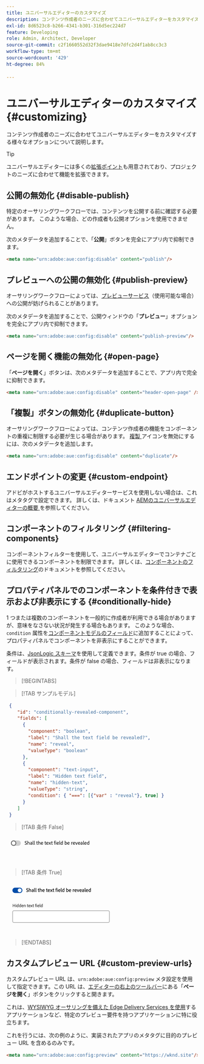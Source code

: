 ```yaml
---
title: ユニバーサルエディターのカスタマイズ
description: コンテンツ作成者のニーズに合わせてユニバーサルエディターをカスタマイズする様々なオプションについて説明します。
exl-id: 8d6523c8-b266-4341-b301-316d5ec224d7
feature: Developing
role: Admin, Architect, Developer
source-git-commit: c2f1660552d32f3dae9418e7dfc2d4f1ab8cc3c3
workflow-type: tm+mt
source-wordcount: '429'
ht-degree: 84%

---
```



# ユニバーサルエディターのカスタマイズ {#customizing}

コンテンツ作成者のニーズに合わせてユニバーサルエディターをカスタマイズする様々なオプションについて説明します。

>[!TIP]
>
>ユニバーサルエディターには多くの[拡張ポイント](/help/implementing/universal-editor/extending.md)も用意されており、プロジェクトのニーズに合わせて機能を拡張できます。

## 公開の無効化 {#disable-publish}

特定のオーサリングワークフローでは、コンテンツを公開する前に確認する必要があります。 このような場合、どの作成者も公開オプションを使用できません。

次のメタデータを追加することで、「**公開**」ボタンを完全にアプリ内で抑制できます。

```html
<meta name="urn:adobe:aue:config:disable" content="publish"/>
```

## プレビューへの公開の無効化 {#publish-preview}

オーサリングワークフローによっては、[プレビューサービス](/help/sites-cloud/authoring/sites-console/previewing-content.md)（使用可能な場合）への公開が妨げられることがあります。

次のメタデータを追加することで、公開ウィンドウの「**プレビュー**」オプションを完全にアプリ内で抑制できます。

```html
<meta name="urn:adobe:aue:config:disable" content="publish-preview"/>
```

## ページを開く機能の無効化 {#open-page}

「**ページを開く**」ボタンは、次のメタデータを追加することで、アプリ内で完全に抑制できます。

```html
<meta name="urn:adobe:aue:config:disable" content="header-open-page" />
```

## 「複製」ボタンの無効化 {#duplicate-button}

オーサリングワークフローによっては、コンテンツ作成者の機能をコンポーネントの重複に制限する必要が生じる場合があります。 [ 複製 ](/help/sites-cloud/authoring/universal-editor/navigation.md#duplicate) アイコンを無効にするには、次のメタデータを追加します。

```html
<meta name="urn:adobe:aue:config:disable" content="duplicate"/>
```

## エンドポイントの変更 {#custom-endpoint}

アドビがホストするユニバーサルエディターサービスを使用しない場合は、これはメタタグで設定できます。 詳しくは、ドキュメント [AEMのユニバーサルエディターの概要 ](/help/implementing/universal-editor/getting-started.md##configuration-settings) を参照してください。

## コンポーネントのフィルタリング {#filtering-components}

コンポーネントフィルターを使用して、ユニバーサルエディターでコンテナごとに使用できるコンポーネントを制限できます。 詳しくは、[コンポーネントのフィルタリング](/help/implementing/universal-editor/filtering.md)のドキュメントを参照してください。

## プロパティパネルでのコンポーネントを条件付きで表示および非表示にする {#conditionally-hide}

1 つまたは複数のコンポーネントを一般的に作成者が利用できる場合がありますが、意味をなさない状況が発生する場合もあります。 このような場合、`condition` 属性を[コンポーネントモデルのフィールド](/help/implementing/universal-editor/field-types.md#fields)に追加することによって、プロパティパネルでコンポーネントを非表示にすることができます。

条件は、[JsonLogic スキーマ](https://jsonlogic.com/)を使用して定義できます。条件が true の場合、フィールドが表示されます。条件が false の場合、フィールドは非表示になります。

>[!BEGINTABS]

>[!TAB サンプルモデル]

```json
 {
    "id": "conditionally-revealed-component",
    "fields": [
      {
        "component": "boolean",
        "label": "Shall the text field be revealed?",
        "name": "reveal",
        "valueType": "boolean"
      },
      {
        "component": "text-input",
        "label": "Hidden text field",
        "name": "hidden-text",
        "valueType": "string",
        "condition": { "===": [{"var" : "reveal"}, true] }
      }
    ]
 }
```

>[!TAB 条件 False]

![非表示のテキストフィールド](assets/hidden.png)

>[!TAB 条件 True]

![表示されたテキストフィールド](assets/shown.png)

>[!ENDTABS]

## カスタムプレビュー URL {#custom-preview-urls}

カスタムプレビュー URL は、`urn:adobe:aue:config:preview` メタ設定を使用して指定できます。この URL は、[エディターの右上のツールバー](/help/sites-cloud/authoring/universal-editor/navigation.md#universal-editor-toolbar)にある「**ページを開く**」ボタンをクリックすると開きます。

これは、[WYSIWYG オーサリングを備えた Edge Delivery Services を使用](/help/edge/wysiwyg-authoring/authoring.md)するアプリケーションなど、特定のプレビュー要件を持つアプリケーションに特に役立ちます。

これを行うには、次の例のように、実装されたアプリのメタタグに目的のプレビュー URL を含めるのみです。

```html
<meta name="urn:adobe:aue:config:preview" content="https://wknd.site"/>
```

